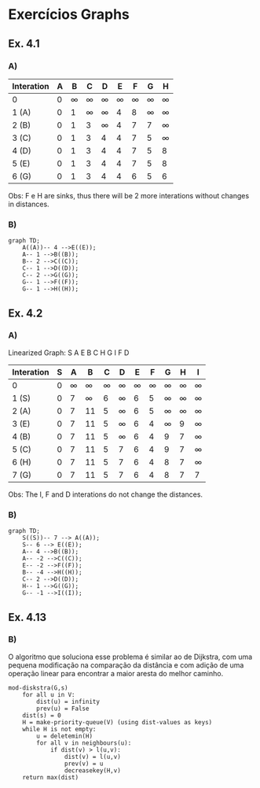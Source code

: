 ﻿# Exercícios Graphs

## Ex. 4.1
### A)
|Interation| A | B | C | D | E | F | G | H |
|----------|---|---|---|---|---|---|---|---|
|0|0|$\infty$|$\infty$|$\infty$|$\infty$|$\infty$|$\infty$|$\infty$|
|1 (A)|0|1|$\infty$|$\infty$|4|8|$\infty$|$\infty$|
|2 (B)|0|1|3|$\infty$|4|7|7|$\infty$|
|3 \(C\)|0|1|3|4|4|7|5|$\infty$|
|4 (D)|0|1|3|4|4|7|5|8|
|5 (E)|0|1|3|4|4|7|5|8|
|6 (G)|0|1|3|4|4|6|5|6|

Obs: F e H are sinks, thus there will be 2 more interations without changes in distances.

### B)
```mermaid
graph TD;
    A((A))-- 4 -->E((E));
    A-- 1 -->B((B));
    B-- 2 -->C((C));
    C-- 1 -->D((D));
    C-- 2 -->G((G));
    G-- 1 -->F((F));
    G-- 1 -->H((H));  
```

## Ex. 4.2
### A)

Linearized Graph: S A E B C H G I F D

|Interation| S | A | B | C | D | E | F | G | H | I |
|----------|---|---|---|---|---|---|---|---|---|---|
|0|0|$\infty$|$\infty$|$\infty$|$\infty$|$\infty$|$\infty$|$\infty$| $\infty$| $\infty$|
|1 (S)|0|7|$\infty$|6|$\infty$|6|5|$\infty$| $\infty$| $\infty$|
|2 (A)|0|7|11|5|$\infty$|6|5|$\infty$| $\infty$| $\infty$|
|3 (E)|0|7|11|5|$\infty$|6|4|$\infty$| 9| $\infty$|
|4 (B)|0|7|11|5|$\infty$|6|4|9|7| $\infty$|
|5 \(C\)|0|7|11|5|7|6|4|9|7| $\infty$|
|6 (H)|0|7|11|5|7|6|4|8|7| $\infty$|
|7 (G)|0|7|11|5|7|6|4|8|7| 7|

Obs: The I, F and D interations do not change the distances.



### B)
```mermaid
graph TD;
	S((S))-- 7 --> A((A));
	S-- 6 --> E((E));
    A-- 4 -->B((B));
    A-- -2 -->C((C));
    E-- -2 -->F((F));
    B-- -4 -->H((H));
    C-- 2 -->D((D));
    H-- 1 -->G((G));    
    G-- -1 -->I((I));
```
## Ex. 4.13
### B)
O algoritmo que soluciona esse problema é similar ao de Dijkstra, com uma pequena modificação na comparação da distância e com adição de uma operação linear para encontrar a maior aresta do melhor caminho.

```
mod-diskstra(G,s)
	for all u in V:
		dist(u) = infinity
		prev(u) = False
	dist(s) = 0
	H = make-priority-queue(V) (using dist-values as keys)
	while H is not empty:
		u = deletemin(H)
		for all v in neighbours(u):
			if dist(v) > l(u,v):
				dist(v) = l(u,v)
				prev(v) = u
				decreasekey(H,v)
	return max(dist)
```
